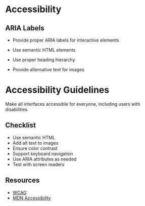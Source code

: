# Accessibility

## ARIA Labels

- Provide proper ARIA labels for interactive elements
- Use semantic HTML elements

- Use proper heading hierarchy
- Provide alternative text for images


# Accessibility Guidelines

Make all interfaces accessible for everyone, including users with disabilities.

## Checklist

- Use semantic HTML
- Add alt text to images
- Ensure color contrast
- Support keyboard navigation
- Use ARIA attributes as needed
- Test with screen readers

## Resources

- [WCAG](https://www.w3.org/WAI/standards-guidelines/wcag/)
- [MDN Accessibility](https://developer.mozilla.org/en-US/docs/Web/Accessibility)
